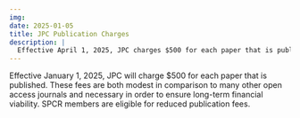 ```yaml
---
img: 
date: 2025-01-05
title: JPC Publication Charges
description: |
  Effective April 1, 2025, JPC charges $500 for each paper that is published. These fees are both modest in comparison to many other open access journals and necessary in order to ensure long-term financial viability. SPCR members are eligible for reduced publication fees.  
---
```


Effective January 1, 2025, JPC will charge $500 for each paper that is published. These fees are both modest in comparison to many other open access journals and necessary in order to ensure long-term financial viability. SPCR members are eligible for reduced publication fees.
